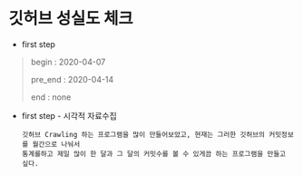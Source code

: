 # 깃허브 성실도 체크

* first step

> begin : 2020-04-07
>
> pre_end : 2020-04-14
>
> end : none




* first step - 시각적 자료수집

  ```
  깃허브 Crawling 하는 프로그램을 많이 만들어보았고, 현재는 그러한 깃허브의 커밋정보를 월간으로 나눠서 
  통계를하고 제일 많이 한 달과 그 달의 커밋수를 볼 수 있게끔 하는 프로그램을 만들고 싶다.
  ```

  

  
  